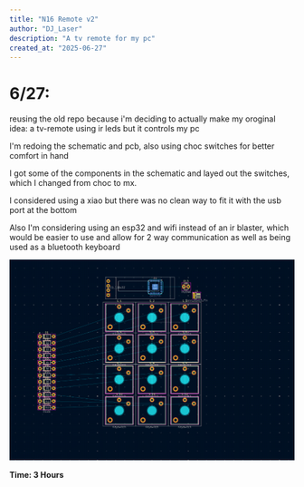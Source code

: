 ```yaml
---
title: "N16 Remote v2"
author: "DJ_Laser"
description: "A tv remote for my pc"
created_at: "2025-06-27"
---
```


# 6/27:

reusing the old repo because i'm deciding to actually make my oroginal idea: a tv-remote using ir leds but it controls my pc

I'm redoing the schematic and pcb, also using choc switches for better comfort in hand

I got some of the components in the schematic and layed out the switches, which I changed from choc to mx.

I considered using a xiao but there was no clean way to fit it with the usb port at the bottom

Also I'm considering using an esp32 and wifi instead of an ir blaster, which would be easier to use and allow for 2 way communication as well as being used as a bluetooth keyboard

![alt text](images/6-27-board.png)

**Time: 3 Hours**
